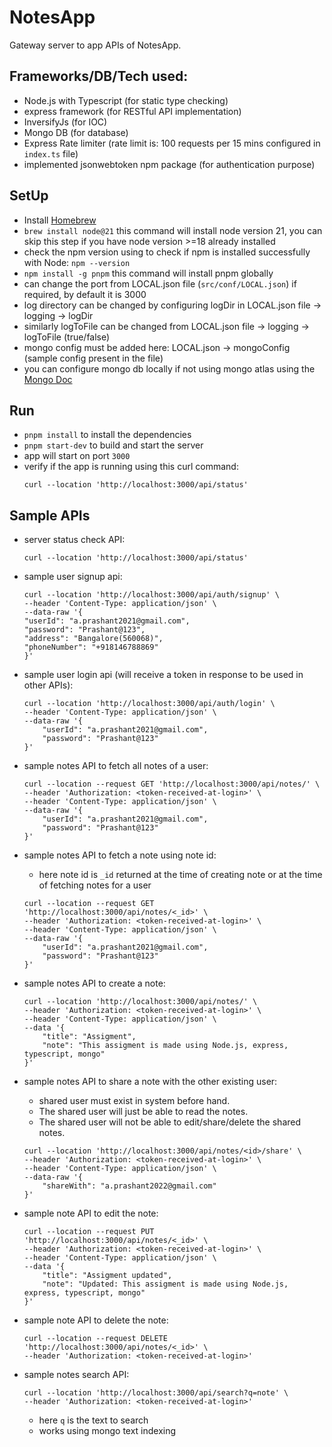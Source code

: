 # NotesApp
Gateway server to app APIs of NotesApp.

## Frameworks/DB/Tech used:
- Node.js with Typescript (for static type checking)
- express framework (for RESTful API implementation)
- InversifyJs (for IOC)
- Mongo DB (for database)
- Express Rate limiter (rate limit is: 100 requests per 15 mins configured in `index.ts` file)
- implemented jsonwebtoken npm package (for authentication purpose)

## SetUp

- Install [Homebrew](https://brew.sh)
- `brew install node@21` this command will install node version 21, you can skip this step if you have node version >=18 already installed
- check the npm version using to check if npm is installed successfully with Node:
    `npm --version`
- `npm install -g pnpm` this command will install pnpm globally
- can change the port from LOCAL.json file (`src/conf/LOCAL.json`) if required, by default it is 3000
- log directory can be changed by configuring logDir in LOCAL.json file -> logging -> logDir
- similarly logToFile can be changed from LOCAL.json file -> logging -> logToFile (true/false)
- mongo config must be added here: LOCAL.json -> mongoConfig (sample config present in the file)
- you can configure mongo db locally if not using mongo atlas using the [Mongo Doc](https://www.mongodb.com/docs/manual/tutorial/install-mongodb-on-os-x/)


## Run

- `pnpm install` to install the dependencies
- `pnpm start-dev` to build and start the server
- app will start on port `3000`
- verify if the app is running using this curl command:
    ```
    curl --location 'http://localhost:3000/api/status'
    ```

## Sample APIs

- server status check API:
    ```
    curl --location 'http://localhost:3000/api/status'
    ```

- sample user signup api:
    ```
    curl --location 'http://localhost:3000/api/auth/signup' \
    --header 'Content-Type: application/json' \
    --data-raw '{
    "userId": "a.prashant2021@gmail.com",
    "password": "Prashant@123",
    "address": "Bangalore(560068)",
    "phoneNumber": "+918146788869"
    }'
    ```
- sample user login api (will receive a token in response to be used in other APIs): 
    ```
    curl --location 'http://localhost:3000/api/auth/login' \
    --header 'Content-Type: application/json' \
    --data-raw '{
        "userId": "a.prashant2021@gmail.com",
        "password": "Prashant@123"
    }'
    ```
- sample notes API to fetch all notes of a user:
    ```
    curl --location --request GET 'http://localhost:3000/api/notes/' \
    --header 'Authorization: <token-received-at-login>' \
    --header 'Content-Type: application/json' \
    --data-raw '{
        "userId": "a.prashant2021@gmail.com",
        "password": "Prashant@123"
    }'
    ```
- sample notes API to fetch a note using note id:
    - here note id is `_id` returned at the time of creating note or at the time of fetching notes for a user
    ```
    curl --location --request GET 'http://localhost:3000/api/notes/<_id>' \
    --header 'Authorization: <token-received-at-login>' \
    --header 'Content-Type: application/json' \
    --data-raw '{
        "userId": "a.prashant2021@gmail.com",
        "password": "Prashant@123"
    }'
    ```
- sample notes API to create a note:
    ```
    curl --location 'http://localhost:3000/api/notes/' \
    --header 'Authorization: <token-received-at-login>' \
    --header 'Content-Type: application/json' \
    --data '{
        "title": "Assigment",
        "note": "This assigment is made using Node.js, express, typescript, mongo"
    }'
    ```
- sample notes API to share a note with the other existing user:
    - shared user must exist in system before hand.
    - The shared user will just be able to read the notes.
    - The shared user will not be able to edit/share/delete the shared notes.
    ```
    curl --location 'http://localhost:3000/api/notes/<id>/share' \
    --header 'Authorization: <token-received-at-login>' \
    --header 'Content-Type: application/json' \
    --data-raw '{
        "shareWith": "a.prashant2022@gmail.com"
    }'
    ```
- sample note API to edit the note:
    ```
    curl --location --request PUT 'http://localhost:3000/api/notes/<_id>' \
    --header 'Authorization: <token-received-at-login>' \
    --header 'Content-Type: application/json' \
    --data '{
        "title": "Assigment updated",
        "note": "Updated: This assigment is made using Node.js, express, typescript, mongo"
    }'
    ```
- sample note API to delete the note:
    ```
    curl --location --request DELETE 'http://localhost:3000/api/notes/<_id>' \
    --header 'Authorization: <token-received-at-login>'
    ```
- sample notes search API:
    ```
    curl --location 'http://localhost:3000/api/search?q=note' \
    --header 'Authorization: <token-received-at-login>'
    ```
    - here `q` is the text to search
    - works using mongo text indexing

    
